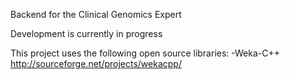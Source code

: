 Backend for the Clinical Genomics Expert

Development is currently in progress

This project uses the following open source libraries: 
   -Weka-C++ http://sourceforge.net/projects/wekacpp/
